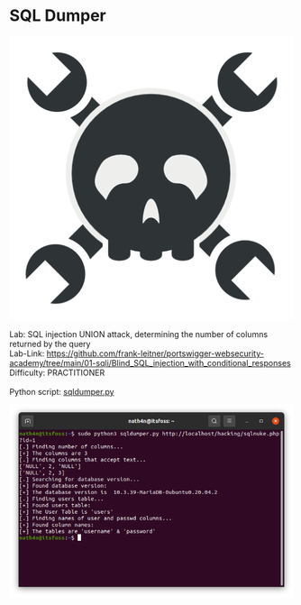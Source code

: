 # SQL Dumper

![logo](img/hackaday-security.png)

Lab: SQL injection UNION attack, determining the number of columns returned by the query</br>
Lab-Link: https://github.com/frank-leitner/portswigger-websecurity-academy/tree/main/01-sqli/Blind_SQL_injection_with_conditional_responses</br>
Difficulty: PRACTITIONER</br>  
Python script: [sqldumper.py](sqldumper.py)</br>

![Attacking successful](img/screenshot.png)
